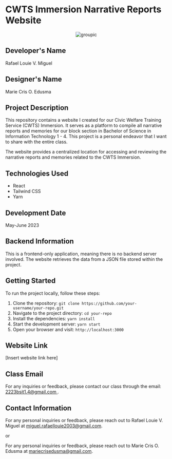# CWTS Immersion Narrative Reports Website


<p align="center">
  <img src="https://github.com/egg-lou/narrative-web/assets/118577897/4dc32105-61de-49ad-b5d0-2ff323a0a23f" alt="groupic">
</p>


## Developer's Name
Rafael Louie V. Miguel

## Designer's Name
Marie Cris O. Edusma

## Project Description
This repository contains a website I created for our Civic Welfare Training Service (CWTS) Immersion. It serves as a platform to compile all narrative reports and memories for our block section in Bachelor of Science in Information Technology 1 - 4. This project is a personal endeavor that I want to share with the entire class.

The website provides a centralized location for accessing and reviewing the narrative reports and memories related to the CWTS Immersion.

## Technologies Used
- React
- Tailwind CSS
- Yarn

## Development Date
May-June 2023

## Backend Information
This is a frontend-only application, meaning there is no backend server involved. The website retrieves the data from a JSON file stored within the project.

## Getting Started
To run the project locally, follow these steps:

1. Clone the repository: `git clone https://github.com/your-username/your-repo.git`
2. Navigate to the project directory: `cd your-repo`
3. Install the dependencies: `yarn install`
4. Start the development server: `yarn start`
5. Open your browser and visit: `http://localhost:3000`

## Website Link
[Insert website link here]

## Class Email
For any inquiries or feedback, please contact our class through the email: [2223bsit1.4@gmail.com ](mailto:2223bsit1.4@gmail.com ).

## Contact Information
For any personal inquiries or feedback, please reach out to Rafael Louie V. Miguel at [miguel.rafaellouie2003@gmail.com](mailto:miguel.rafaellouie2003@gmail.com).

or

For any personal inquiries or feedback, please reach out to Marie Cris O. Edusma at [mariecrisedusma@gmail.com](mailto:mariecrisedusma@gmail.com).
